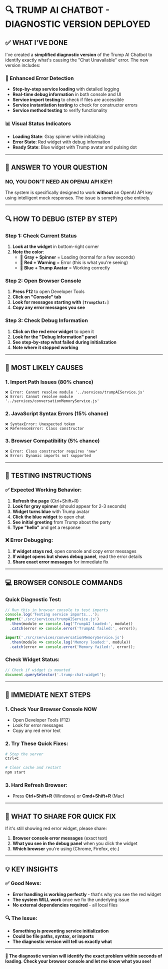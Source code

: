 # 🔍 TRUMP AI CHATBOT - DIAGNOSTIC VERSION DEPLOYED

## ✅ WHAT I'VE DONE

I've created a **simplified diagnostic version** of the Trump AI Chatbot to identify exactly what's causing the "Chat Unavailable" error. The new version includes:

### 🎯 Enhanced Error Detection
- **Step-by-step service loading** with detailed logging
- **Real-time debug information** in both console and UI  
- **Service import testing** to check if files are accessible
- **Service instantiation testing** to check for constructor errors
- **Service method testing** to verify functionality

### 📊 Visual Status Indicators
- **Loading State**: Gray spinner while initializing
- **Error State**: Red widget with debug information 
- **Ready State**: Blue widget with Trump avatar and pulsing dot

---

## 🚨 ANSWER TO YOUR QUESTION

### **NO, YOU DON'T NEED AN OPENAI API KEY!**

The system is specifically designed to work **without** an OpenAI API key using intelligent mock responses. The issue is something else entirely.

---

## 🔍 HOW TO DEBUG (STEP BY STEP)

### Step 1: Check Current Status
1. **Look at the widget** in bottom-right corner
2. **Note the color**:
   - 🔘 **Gray + Spinner** = Loading (normal for a few seconds)
   - 🔴 **Red + Warning** = Error (this is what you're seeing)
   - 🔵 **Blue + Trump Avatar** = Working correctly

### Step 2: Open Browser Console
1. **Press F12** to open Developer Tools
2. **Click on "Console" tab**
3. **Look for messages starting with `[TrumpChat:]`**
4. **Copy any error messages you see**

### Step 3: Check Debug Information
1. **Click on the red error widget** to open it
2. **Look for the "Debug Information" panel**
3. **See step-by-step what failed during initialization**
4. **Note where it stopped working**

---

## 🔧 MOST LIKELY CAUSES

### 1. Import Path Issues (80% chance)
```
❌ Error: Cannot resolve module '../services/trumpAIService.js'
❌ Error: Cannot resolve module '../services/conversationMemoryService.js'
```

### 2. JavaScript Syntax Errors (15% chance)
```
❌ SyntaxError: Unexpected token
❌ ReferenceError: Class constructor
```

### 3. Browser Compatibility (5% chance)
```
❌ Error: Class constructor requires 'new'
❌ Error: Dynamic imports not supported
```

---

## 📱 TESTING INSTRUCTIONS

### ✅ Expected Working Behavior:
1. **Refresh the page** (Ctrl+Shift+R)
2. **Look for gray spinner** (should appear for 2-3 seconds)
3. **Widget turns blue** with Trump avatar
4. **Click the blue widget** to open chat
5. **See initial greeting** from Trump about the party
6. **Type "hello"** and get a response

### ❌ Error Debugging:
1. **If widget stays red**, open console and copy error messages
2. **If widget opens but shows debug panel**, read the error details
3. **Share exact error messages** for immediate fix

---

## 💻 BROWSER CONSOLE COMMANDS

### Quick Diagnostic Test:
```javascript
// Run this in browser console to test imports
console.log('Testing service imports...');
import('./src/services/trumpAIService.js')
  .then(module => console.log('TrumpAI loaded:', module))
  .catch(error => console.error('TrumpAI failed:', error));

import('./src/services/conversationMemoryService.js')
  .then(module => console.log('Memory loaded:', module))
  .catch(error => console.error('Memory failed:', error));
```

### Check Widget Status:
```javascript
// Check if widget is mounted
document.querySelector('.trump-chat-widget');
```

---

## 🎯 IMMEDIATE NEXT STEPS

### 1. **Check Your Browser Console NOW**
- Open Developer Tools (F12)
- Look for error messages
- Copy any red error text

### 2. **Try These Quick Fixes**:
```bash
# Stop the server
Ctrl+C

# Clear cache and restart
npm start
```

### 3. **Hard Refresh Browser**:
- Press **Ctrl+Shift+R** (Windows) or **Cmd+Shift+R** (Mac)

---

## 📝 WHAT TO SHARE FOR QUICK FIX

If it's still showing red error widget, please share:

1. **Browser console error messages** (exact text)
2. **What you see in the debug panel** when you click the widget
3. **Which browser** you're using (Chrome, Firefox, etc.)

---

## 💡 KEY INSIGHTS

### ✅ Good News:
- **Error handling is working perfectly** - that's why you see the red widget
- **The system WILL work** once we fix the underlying issue
- **No external dependencies required** - all local files

### 🔍 The Issue:
- **Something is preventing service initialization**
- **Could be file paths, syntax, or imports**
- **The diagnostic version will tell us exactly what**

---

**🚀 The diagnostic version will identify the exact problem within seconds of loading. Check your browser console and let me know what you see!** 